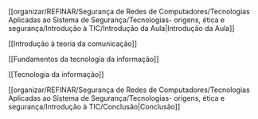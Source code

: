 [[organizar/REFINAR/Segurança de Redes de Computadores/Tecnologias Aplicadas ao Sistema de Segurança/Tecnologias- origens, ética e segurança/Introdução à TIC/Introdução da Aula|Introdução da Aula]]

[[Introdução à teoria da comunicação]]

[[Fundamentos da tecnologia da informação]]

[[Tecnologia da informação]]

[[organizar/REFINAR/Segurança de Redes de Computadores/Tecnologias Aplicadas ao Sistema de Segurança/Tecnologias- origens, ética e segurança/Introdução à TIC/Conclusão|Conclusão]]